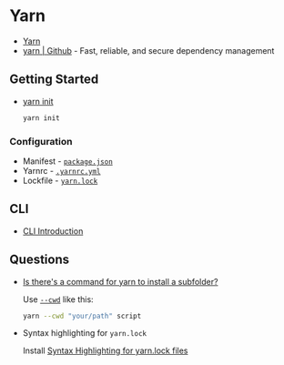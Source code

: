 # Yarn

* [Yarn](https://classic.yarnpkg.com/lang/en/)
* [yarn | Github](https://github.com/yarnpkg/yarn) - Fast, reliable, and secure dependency management

## Getting Started

* [yarn init](https://classic.yarnpkg.com/en/docs/cli/init/)

    ```bash
    yarn init
    ```

### Configuration

* Manifest - [`package.json`](https://yarnpkg.com/configuration/manifest)
* Yarnrc - [`.yarnrc.yml`](https://yarnpkg.com/configuration/yarnrc)
* Lockfile - [`yarn.lock`](https://yarnpkg.com/configuration/yarnrc/#lockfileFilename)

## CLI

* [CLI Introduction](https://classic.yarnpkg.com/en/docs/cli/)


## Questions

* [Is there's a command for yarn to install a subfolder?](https://stackoverflow.com/q/48908597/1366033)

  Use [`--cwd`](https://classic.yarnpkg.com/en/package/cwd) like this:

  ```bash
  yarn --cwd "your/path" script
  ```

* Syntax highlighting for `yarn.lock`

  Install [Syntax Highlighting for yarn.lock files](https://marketplace.visualstudio.com/items?itemName=mariusschulz.yarn-lock-syntax)

